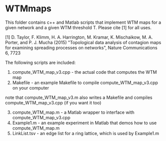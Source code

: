 # WTMmaps
This folder contains c++ and Matlab scripts that implement WTM maps for a given network and a given WTM threshold T. Please cite [1] for all uses.

[1] D. Taylor, F. Klimm, H. A. Harrington, M. Kramar, K. Mischaikow, M. A. Porter, and P. J. Mucha (2015) "Topological data analysis of contagion maps for examining spreading processes on networks", Nature Communications 6, 7723 


The following scripts are included:

1. compute_WTM_map_v3.cpp - the actual code that computes the WTM map
2. Makefile - an example Makefile to compile compute_WTM_map_v3.cpp on your computer

note that compute_WTM_map_v3.m also writes a Makefile and compiles compute_WTM_map_v3.cpp (if you want it too)

3. compute_WTM_map.m - a Matlab wrapper to interface with compute_WTM_map_v3.cpp
4. Example1.m - an example experiment in Matlab that demos how to use compute_WTM_map.m
5. LinkList.tsv  - an edge list for a ring lattice, which is used by Example1.m
